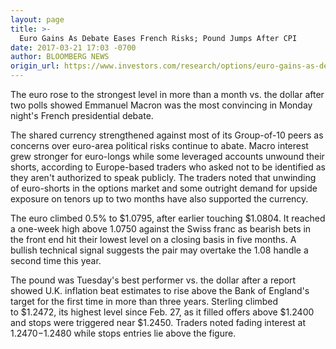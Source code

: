 ```yaml
---
layout: page
title: >-
  Euro Gains As Debate Eases French Risks; Pound Jumps After CPI
date: 2017-03-21 17:03 -0700
author: BLOOMBERG NEWS
origin_url: https://www.investors.com/research/options/euro-gains-as-debate-eases-french-risks-pound-jumps-after-cpi/
---
```






The euro rose to the strongest level in more than a month vs. the dollar after two polls showed Emmanuel Macron was the most convincing in Monday night's French presidential debate.


The shared currency strengthened against most of its Group-of-10 peers as concerns over euro-area political risks continue to abate. Macro interest grew stronger for euro-longs while some leveraged accounts unwound their shorts, according to Europe-based traders who asked not to be identified as they aren't authorized to speak publicly. The traders noted that unwinding of euro-shorts in the options market and some outright demand for upside exposure on tenors up to two months have also supported the currency.


The euro climbed 0.5% to $1.0795, after earlier touching $1.0804. It reached a one-week high above 1.0750 against the Swiss franc as bearish bets in the front end hit their lowest level on a closing basis in five months. A bullish technical signal suggests the pair may overtake the 1.08 handle a second time this year.


The pound was Tuesday's best performer vs. the dollar after a report showed U.K. inflation beat estimates to rise above the Bank of England's target for the first time in more than three years. Sterling climbed to $1.2472, its highest level since Feb. 27, as it filled offers above $1.2400 and stops were triggered near $1.2450. Traders noted fading interest at $1.2470-$1.2480 while stops entries lie above the figure.




